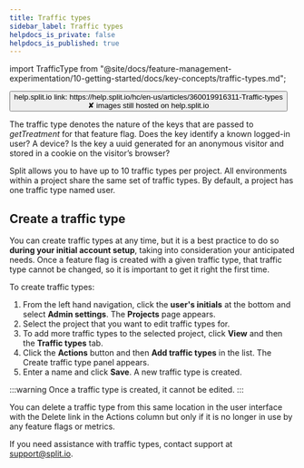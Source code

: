 ```yaml
---
title: Traffic types
sidebar_label: Traffic types
helpdocs_is_private: false
helpdocs_is_published: true
---
```


import TrafficType from "@site/docs/feature-management-experimentation/10-getting-started/docs/key-concepts/traffic-types.md";

<p>
  <button style={{borderRadius:'8px', border:'1px', fontFamily:'Courier New', fontWeight:'800', textAlign:'left'}}> help.split.io link: https://help.split.io/hc/en-us/articles/360019916311-Traffic-types <br /> ✘ images still hosted on help.split.io </button>
</p>

<TrafficType />

The traffic type denotes the nature of the keys that are passed to *getTreatment* for that feature flag. Does the key identify a known logged-in user? A device? Is the key a uuid generated for an anonymous visitor and stored in a cookie on the visitor’s browser?

Split allows you to have up to 10 traffic types per project. All environments within a project share the same set of traffic types. By default, a project has one traffic type named user.

## Create a traffic type

You can create traffic types at any time, but it is a best practice to do so **during your initial account setup**, taking into consideration your anticipated needs. Once a feature flag is created with a given traffic type, that traffic type cannot be changed, so it is important to get it right the first time.

To create traffic types:

1. From the left hand navigation, click the **user's initials** at the bottom and select **Admin settings**. The **Projects** page appears.
2. Select the project that you want to edit traffic types for. 
3. To add more traffic types to the selected project, click **View** and then the **Traffic types** tab. 
4. Click the **Actions** button and then **Add traffic types** in the list. The Create traffic type panel appears.
5. Enter a name and click **Save**. A new traffic type is created.

:::warning
Once a traffic type is created, it cannot be edited.
:::

You can delete a traffic type from this same location in the user interface with the Delete link in the Actions column but only if it is no longer in use by any feature flags or metrics.

If you need assistance with traffic types, contact support at [support@split.io](mailto:support@split.io).